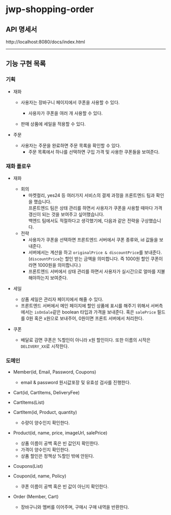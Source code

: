 # jwp-shopping-order

## API 명세서

http://localhost:8080/docs/index.html

---

## 기능 구현 목록

### 기획

- 재화
    - 사용자는 장바구니 페이지에서 쿠폰을 사용할 수 있다.
        - 사용자가 쿠폰을 여러 개 사용할 수 있다.

    - 판매 상품에 세일을 적용할 수 있다.

- 주문
    - 사용자는 주문을 완료하면 주문 목록을 확인할 수 있다.
        - 주문 목록에서 하나를 선택하면 구입 가격 및 사용한 쿠폰들을 보여준다.

### 재화 플로우

- 재화
    - 회의
        - 마켓컬리, yes24 등 여러가지 서비스의 결제 과정을 프론트엔드 팀과 확인을 했습니다.
          <br> 프론트엔드 팀은 상태 관리를 하면서 사용자가 쿠폰을 사용할 때마다 가격 갱신이 되는 것을 보여주고 싶어했습니다.
          <br> 백엔드 팀에서도 적절하다고 생각했기에, 다음과 같은 전략을 구상했습니다.
    - 전략
        - 사용자가 쿠폰을 선택하면 프론트엔드 서버에서 쿠폰 종류와, id 값들을 보내준다.
        - 서버에서는 계산을 하고 `originalPrice & discountPrice`를 보내준다. (`discountPrice`는 할인 받는 금액을 의미합니다. 즉 1000원 할인 쿠폰이라면 1000원을
          의미합니다.)
        - 프론트엔드 서버에서 상태 관리를 하면서 사용자가 실시간으로 얼마를 지불해야하는지 보여준다.

- 세일
    - 상품 세일은 관리자 페이지에서 해줄 수 있다.
    - 프론트엔드 서버에서 메인 페이지에 할인 상품에 표시를 해주기 위해서 서버측에서는 `isOnSale`같은 boolean 타입과 가격을 보내준다. 혹은 `salePrice` 필드를 0원 혹은 x원으로
      보내주어, 0원이면 프론트 서버에서 처리한다.

- 쿠폰
    - 배달료 감면 쿠폰은 %할인이 아니라 x원 할인이다. 또한 이름의 시작은 `DELIVERY_XX`로 시작한다.

### 도메인

- Member(id, Email, Password, Coupons)
    - email & password 원시값포장 및 유효성 검사를 진행한다.

- Cart(id, CartItems, DeliveryFee)

- CartItems(List<CartItem>)

- CartItem(id, Product, quantity)
    - 수량이 양수인지 확인한다.

- Product(id, name, price, imageUrl, salePrice)
    - 상품 이름이 공백 혹은 빈 값인지 확인한다.
    - 가격이 양수인지 확인한다.
    - 상품 할인은 정책상 %할인 밖에 안된다.

- Coupons(List<Coupon>)

- Coupon(id, name, Policy)
    - 쿠폰 이름이 공백 혹은 빈 값이 아닌지 확인한다.

- Order (Member, Cart)
    - 장바구니와 멤버를 이어주며, 구매시 구매 내역을 반환한다.
